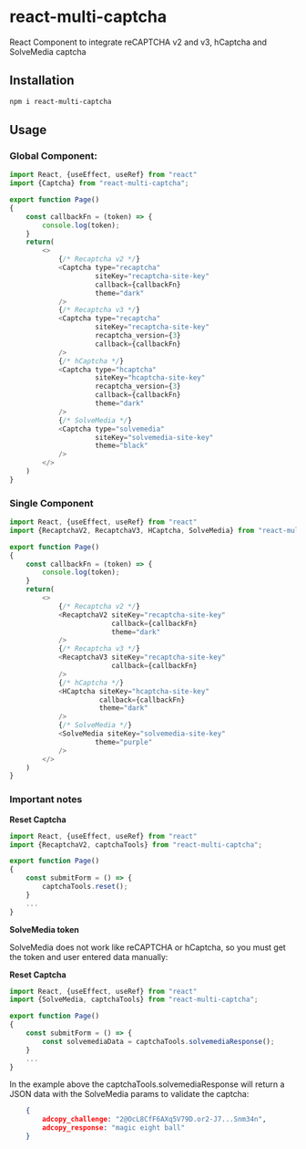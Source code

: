 # react-multi-captcha
React Component to integrate reCAPTCHA v2 and v3, hCaptcha and SolveMedia captcha
## Installation

```bash
npm i react-multi-captcha
```
## Usage

### Global Component:
```javascript
import React, {useEffect, useRef} from "react"
import {Captcha} from "react-multi-captcha";

export function Page()
{
    const callbackFn = (token) => {
        console.log(token);
    }
    return(
        <>
            {/* Recaptcha v2 */}
            <Captcha type="recaptcha"
                     siteKey="recaptcha-site-key"
                     callback={callbackFn}
                     theme="dark"
            />
            {/* Recaptcha v3 */}
            <Captcha type="recaptcha"
                     siteKey="recaptcha-site-key"
                     recaptcha_version={3}
                     callback={callbackFn}
            />
            {/* hCaptcha */}
            <Captcha type="hcaptcha"
                     siteKey="hcaptcha-site-key"
                     recaptcha_version={3}
                     callback={callbackFn}
                     theme="dark"
            />
            {/* SolveMedia */}
            <Captcha type="solvemedia"
                     siteKey="solvemedia-site-key"
                     theme="black"
            />
        </>
    )
}
```

### Single Component
```javascript
import React, {useEffect, useRef} from "react"
import {RecaptchaV2, RecaptchaV3, HCaptcha, SolveMedia} from "react-multi-captcha";

export function Page()
{
    const callbackFn = (token) => {
        console.log(token);
    }
    return(
        <>
            {/* Recaptcha v2 */}
            <RecaptchaV2 siteKey="recaptcha-site-key" 
                         callback={callbackFn} 
                         theme="dark"
            />
            {/* Recaptcha v3 */}
            <RecaptchaV3 siteKey="recaptcha-site-key" 
                         callback={callbackFn}
            />
            {/* hCaptcha */}
            <HCaptcha siteKey="hcaptcha-site-key"
                      callback={callbackFn} 
                      theme="dark"
            />
            {/* SolveMedia */}
            <SolveMedia siteKey="solvemedia-site-key"
                     theme="purple"
            />
        </>
    )
}
```

### Important notes

**Reset Captcha**
```javascript
import React, {useEffect, useRef} from "react"
import {RecaptchaV2, captchaTools} from "react-multi-captcha";

export function Page()
{
    const submitForm = () => {
        captchaTools.reset();
    }
    ...
}
```

**SolveMedia token**

SolveMedia does not work like reCAPTCHA or hCaptcha, so you must get the token and user 
entered data manually:

**Reset Captcha**
```javascript
import React, {useEffect, useRef} from "react"
import {SolveMedia, captchaTools} from "react-multi-captcha";

export function Page()
{
    const submitForm = () => {
        const solvemediaData = captchaTools.solvemediaResponse();
    }
    ...
}
```
In the example above the captchaTools.solvemediaResponse will return a JSON data with the SolveMedia
params to validate the captcha:
```json
    { 
        adcopy_challenge: "2@OcL8CfF6AXq5V79D.or2-J7...Snm34n", 
        adcopy_response: "magic eight ball" 
    }
```